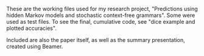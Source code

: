 These are the working files used for my research project, "Predictions using hidden Markov models and stochastic context-free grammars".  Some were used as test files.  To see the final, cumulative code, see "dice example and plotted accuracies".

Included are also the paper itself, as well as the summary presentation, created using Beamer.
